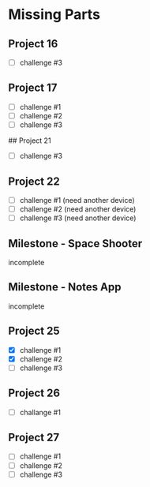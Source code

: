 # Missing Parts

## Project 16

- [ ] challenge #3

## Project 17

- [ ] challenge #1
- [ ] challenge #2
- [ ] challenge #3

## Project 21

- [ ] challenge #3

## Project 22

- [ ] challenge #1 (need another device)
- [ ] challenge #2 (need another device)
- [ ] challenge #3 (need another device)

## Milestone - Space Shooter 
incomplete

## Milestone - Notes App
incomplete

## Project 25

- [x] challenge #1
- [x] challenge #2
- [ ] challenge #3

## Project 26

- [ ] challange #1

## Project 27

- [ ] challenge #1
- [ ] challenge #2
- [ ] challenge #3
